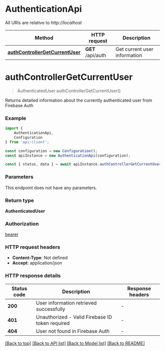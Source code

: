 # AuthenticationApi

All URIs are relative to *http://localhost*

|Method | HTTP request | Description|
|------------- | ------------- | -------------|
|[**authControllerGetCurrentUser**](#authcontrollergetcurrentuser) | **GET** /api/auth | Get current user information|

# **authControllerGetCurrentUser**
> AuthenticatedUser authControllerGetCurrentUser()

Returns detailed information about the currently authenticated user from Firebase Auth

### Example

```typescript
import {
    AuthenticationApi,
    Configuration
} from 'api-client';

const configuration = new Configuration();
const apiInstance = new AuthenticationApi(configuration);

const { status, data } = await apiInstance.authControllerGetCurrentUser();
```

### Parameters
This endpoint does not have any parameters.


### Return type

**AuthenticatedUser**

### Authorization

[bearer](../README.md#bearer)

### HTTP request headers

 - **Content-Type**: Not defined
 - **Accept**: application/json


### HTTP response details
| Status code | Description | Response headers |
|-------------|-------------|------------------|
|**200** | User information retrieved successfully |  -  |
|**401** | Unauthorized - Valid Firebase ID token required |  -  |
|**404** | User not found in Firebase Auth |  -  |

[[Back to top]](#) [[Back to API list]](../README.md#documentation-for-api-endpoints) [[Back to Model list]](../README.md#documentation-for-models) [[Back to README]](../README.md)

